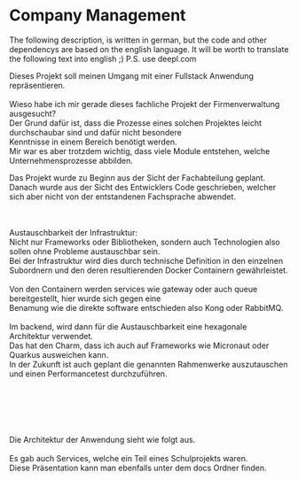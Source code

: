 # Company Management

The following description, is written in german, but the code and other dependencys are based on the english language.
It will be worth to translate the following text into english ;) P.S. use deepl.com 

Dieses Projekt soll meinen Umgang mit einer Fullstack Anwendung repräsentieren. <br>
<br>
Wieso habe ich mir gerade dieses fachliche Projekt der Firmenverwaltung ausgesucht? <br>
Der Grund dafür ist, dass die Prozesse eines solchen Projektes leicht durchschaubar sind und dafür nicht besondere <br>
Kenntnisse in einem Bereich benötigt werden. <br>
Mir war es aber trotzdem wichtig, dass viele Module entstehen, welche Unternehmensprozesse abbilden.<br>

Das Projekt wurde zu Beginn aus der Sicht der Fachabteilung geplant.  
Danach wurde aus der Sicht des Entwicklers Code geschrieben, welcher sich aber nicht von der entstandenen Fachsprache abwendet.  

<br>
<br>
Austauschbarkeit der Infrastruktur:<br>
Nicht nur Frameworks oder Bibliotheken, sondern auch Technologien also sollen ohne Probleme austauschbar sein.<br>
Bei der Infrastruktur wird dies durch technische Definition in den einzelnen Subordnern und den deren resultierenden Docker Containern gewährleistet.<br>
<br>
Von den Containern werden services wie gateway oder auch queue bereitgestellt, hier wurde sich gegen eine<br> 
Benamung wie die direkte software entschieden also Kong oder RabbitMQ.<br>
<br>
Im backend, wird dann für die Austauschbarkeit eine hexagonale Architektur verwendet.<br> 
Das hat den Charm, dass ich auch auf Frameworks wie Micronaut oder Quarkus ausweichen kann.<br>
In der Zukunft ist auch geplant die genannten Rahmenwerke auszutauschen und einen Performancetest durchzuführen.<br>
<br>
<br>
<br>
<br>
<br>
<br>
Die Architektur der Anwendung sieht wie folgt aus.<br>
<br>
Es gab auch Services, welche ein Teil eines Schulprojekts waren. <br>
Diese Präsentation kann man ebenfalls unter dem docs Ordner finden.<br>